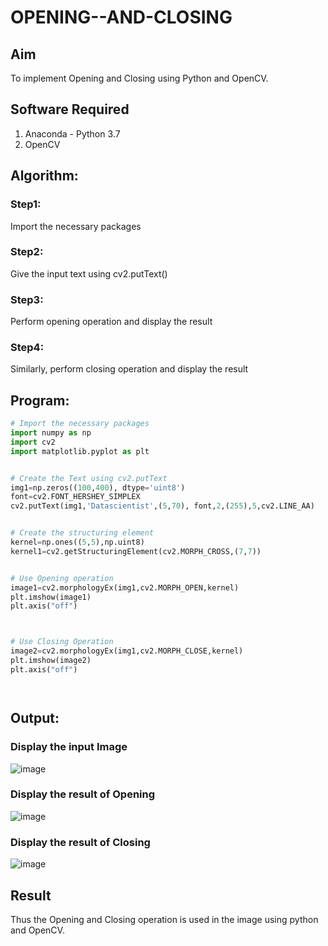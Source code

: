 # OPENING--AND-CLOSING
## Aim
To implement Opening and Closing using Python and OpenCV.

## Software Required
1. Anaconda - Python 3.7
2. OpenCV
## Algorithm:
### Step1:
Import the necessary packages


### Step2:
Give the input text using cv2.putText()

### Step3:
Perform opening operation and display the result

### Step4:
Similarly, perform closing operation and display the result


 
## Program:

``` Python
# Import the necessary packages
import numpy as np
import cv2
import matplotlib.pyplot as plt


# Create the Text using cv2.putText
img1=np.zeros((100,400), dtype='uint8')
font=cv2.FONT_HERSHEY_SIMPLEX
cv2.putText(img1,'Datascientist',(5,70), font,2,(255),5,cv2.LINE_AA)


# Create the structuring element
kernel=np.ones((5,5),np.uint8)
kernel1=cv2.getStructuringElement(cv2.MORPH_CROSS,(7,7))


# Use Opening operation
image1=cv2.morphologyEx(img1,cv2.MORPH_OPEN,kernel)
plt.imshow(image1)
plt.axis("off")



# Use Closing Operation
image2=cv2.morphologyEx(img1,cv2.MORPH_CLOSE,kernel)
plt.imshow(image2)
plt.axis("off")




```
## Output:

### Display the input Image
![image](https://github.com/Subhikshaa13/OPENING--AND-CLOSING/assets/118787344/ecea916f-3d46-47e0-a0d1-3b2844b407eb)


### Display the result of Opening
![image](https://github.com/Subhikshaa13/OPENING--AND-CLOSING/assets/118787344/3a6027e5-f105-437e-a11f-b9e255ba32ae)


### Display the result of Closing
![image](https://github.com/Subhikshaa13/OPENING--AND-CLOSING/assets/118787344/eb44b501-9cdb-4871-bd38-8f40e9e2ffe1)


## Result
Thus the Opening and Closing operation is used in the image using python and OpenCV.
